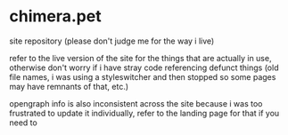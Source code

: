 # chimera.pet
 site repository (please don't judge me for the way i live)

 refer to the live version of the site for the things that are actually in use, otherwise don't worry if i have stray code referencing defunct things (old file names, i was using a styleswitcher and then stopped so some pages may have remnants of that, etc.)

 opengraph info is also inconsistent across the site because i was too frustrated to update it individually, refer to the landing page for that if you need to
